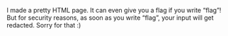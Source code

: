 I made a pretty HTML page. It can even give you a flag if you write “flag”! But for security reasons, as soon as you write “flag”, your input will get redacted. Sorry for that :)
